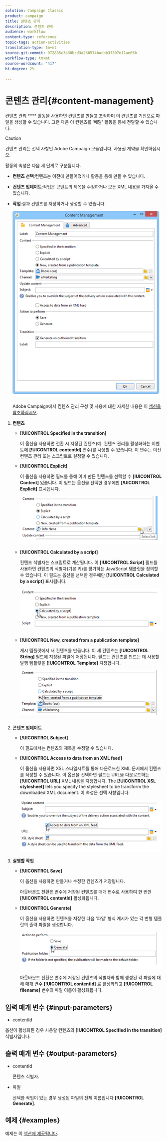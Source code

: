 ```yaml
---
solution: Campaign Classic
product: campaign
title: 콘텐츠 관리
description: 콘텐츠 관리
audience: workflow
content-type: reference
topic-tags: action-activities
translation-type: tm+mt
source-git-commit: 972885c3a38bcd3a260574bacbb3f507e11ae05b
workflow-type: tm+mt
source-wordcount: '417'
ht-degree: 2%

---
```



# 콘텐츠 관리{#content-management}

컨텐츠 관리 **** 활동을 사용하면 컨텐츠를 만들고 조작하며 이 컨텐츠를 기반으로 파일을 생성할 수 있습니다. 그런 다음 이 컨텐츠를 &#39;배달&#39; 활동을 통해 전달할 수 있습니다.

>[!CAUTION]
>
>컨텐츠 관리는 선택 사항인 Adobe Campaign 모듈입니다. 사용권 계약을 확인하십시오.

활동의 속성은 다음 세 단계로 구분됩니다.

* **컨텐츠 선택**:컨텐츠는 이전에 만들어졌거나 활동을 통해 만들 수 있습니다.
* **컨텐츠 업데이트**:작업은 콘텐트의 제목을 수정하거나 모든 XML 내용을 가져올 수 있습니다.
* **작업**:결과 컨텐츠를 저장하거나 생성할 수 있습니다.

   ![](assets/content_mgmt_edit.png)

   Adobe Campaign에서 컨텐츠 관리 구성 및 사용에 대한 자세한 내용은 이 [섹션을 참조하십시오](../../delivery/using/about-content-management.md).

1. **컨텐츠**

   * **[!UICONTROL Specified in the transition]**

      이 옵션을 사용하면 전환 시 지정된 컨텐츠(예: 컨텐츠 관리를 활성화하는 이벤트에 **[!UICONTROL contentId]** 변수)를 사용할 수 있습니다. 이 변수는 이전 컨텐츠 관리 또는 스크립트로 설정할 수 있습니다.

   * **[!UICONTROL Explicit]**

      이 옵션을 사용하면 필드를 통해 이미 만든 컨텐츠를 선택할 수 **[!UICONTROL Content]** 있습니다. 이 필드는 옵션을 선택한 경우에만 **[!UICONTROL Explicit]** 표시됩니다.

      ![](assets/content_mgmt_explicit.png)

   * **[!UICONTROL Calculated by a script]**

      컨텐츠 식별자는 스크립트로 계산됩니다. 이 **[!UICONTROL Script]** 필드를 사용하면 컨텐츠의 식별자(기본 키)를 평가하는 JavaScript 템플릿을 정의할 수 있습니다. 이 필드는 옵션을 선택한 경우에만 **[!UICONTROL Calculated by a script]** 표시됩니다.

      ![](assets/content_mgmt_script.png)

   * **[!UICONTROL New, created from a publication template]**

      게시 템플릿에서 새 컨텐츠를 만듭니다. 이 새 컨텐츠는 **[!UICONTROL String]** 필드에 지정된 파일에 저장됩니다. 필드는 컨텐츠를 만드는 데 사용할 발행 템플릿을 **[!UICONTROL Template]** 지정합니다.

      ![](assets/content_mgmt_new.png)

1. **콘텐츠 업데이트**

   * **[!UICONTROL Subject]**

      이 필드에서는 컨텐츠의 제목을 수정할 수 있습니다.

   * **[!UICONTROL Access to data from an XML feed]**

      이 옵션을 사용하면 XSL 스타일시트를 통해 다운로드한 XML 문서에서 컨텐츠를 작성할 수 있습니다. 이 옵션을 선택하면 필드는 URL을 다운로드하는 **[!UICONTROL URL]** XML 내용을 지정합니다. The **[!UICONTROL XSL stylesheet]** lets you specify the stylesheet to be transform the downloaded XML document. 이 속성은 선택 사항입니다.

      ![](assets/content_mgmt_xmlcontent.png)

1. **실행할 작업**

   * **[!UICONTROL Save]**

      이 옵션을 사용하면 만들거나 수정한 컨텐츠가 저장됩니다.

      아웃바운드 전환은 변수에 저장된 컨텐츠를 매개 변수로 사용하여 한 번만 **[!UICONTROL contentId]** 활성화됩니다.

   * **[!UICONTROL Generate]**

      이 옵션을 사용하면 컨텐츠를 저장한 다음 &#39;파일&#39; 형식 게시가 있는 각 변형 템플릿의 출력 파일을 생성합니다.

      ![](assets/content_mgmt_generate.png)

      아웃바운드 전환은 변수에 저장된 컨텐츠의 식별자와 함께 생성된 각 파일에 대해 매개 변수 **[!UICONTROL contentId]** 로 활성화되고 **[!UICONTROL filename]** 변수의 파일 이름이 활성화됩니다.

## 입력 매개 변수 {#input-parameters}

* contentId

옵션이 활성화된 경우 사용할 컨텐츠의 **[!UICONTROL Specified in the transition]** 식별자입니다.

## 출력 매개 변수 {#output-parameters}

* contentId

   콘텐츠 식별자.

* 파일

   선택한 작업이 있는 경우 생성된 파일의 전체 이름입니다 **[!UICONTROL Generate]**.

## 예제 {#examples}

예제는 이 [섹션에 제공됩니다](../../delivery/using/automating-via-workflows.md#examples).
